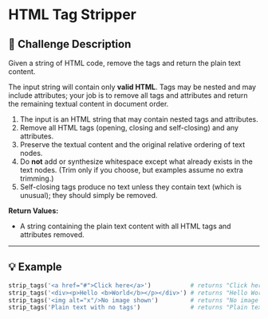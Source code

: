 # HTML Tag Stripper

## 📝 Challenge Description

Given a string of HTML code, remove the tags and return the plain text content.

The input string will contain only **valid HTML**. Tags may be nested and may include attributes; your job is to remove all tags and attributes and return the remaining textual content in document order.

1. The input is an HTML string that may contain nested tags and attributes.
2. Remove all HTML tags (opening, closing and self-closing) and any attributes.
3. Preserve the textual content and the original relative ordering of text nodes.
4. Do **not** add or synthesize whitespace except what already exists in the text nodes. (Trim only if you choose, but examples assume no extra trimming.)
5. Self-closing tags produce no text unless they contain text (which is unusual); they should simply be removed.

**Return Values:**

- A string containing the plain text content with all HTML tags and attributes removed.

---

## 💡 Example

```python
strip_tags('<a href="#">Click here</a>')           # returns "Click here"
strip_tags('<div><p>Hello <b>World</b></p></div>') # returns "Hello World"
strip_tags('<img alt="x"/>No image shown')         # returns "No image shown"
strip_tags('Plain text with no tags')              # returns "Plain text with no tags"
